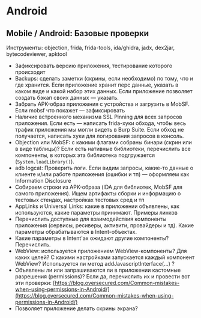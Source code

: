 # Android



## Mobile / Android: Базовые проверки

Инструменты: objection, frida, frida-tools, ida/ghidra, jadx, dex2jar, bytecodeviewer, apktool

* Зафиксировать версию приложения, тестирование которого происходит
* Backups: сделать заметки (скрины, если необходимо) по тому, что и где хранится. Если приложение хранит перс данные, указать в каком виде и какой набор этих данных. Если приложение позволяет создать бэкап своих данных — указать.
* Забрать APK-образ приложения с устройства и загрузить в MobSF. Если mobsf что покажет — зафиксировать
* Наличие встроенного механизма SSL Pinning для всех запросов приложения. Если есть — написать frida-хуки обхода, чтобы весь трафик приложения мы могли видеть в Burp Suite. Если обход не получается, написать хуки для логирования запросов в консоль.
* Objection или MobSF: с какими флагами собраны бинари (скрин или в виде таблицы)? Если есть нативные библиотеки, перечислить все компоненты, в которых эта библиотека подгружается (`System.loadLibrary()`).
* adb logcat: Проверить логи. Если видим запросы, какие-то данные о клиенте и/или работе приложения (ошибки и тп) — оформляем как Information Disclosure
* Собираем строки из APK-образа (IDA для библиотек, MobSF для самого приложения). Ищем артифакты сборки и информацию о тестовых стендах, настройках тестовых сред и тп
* AppLinks и Universal Links: какие в приложении объявлены, как используются, какие параметры принимают. Примеры линков
* Перечислить доступные для взаимодействия компоненты приложения (сервисы, ресиверы, активити, провайдеры и тд). Какие параметры обрабатываются в Intent-объектах.
* Какие параметры в Intent'ах ожидают другие компоненты? Перечислить.
* WebView: используется приложением WebView-компоненты? Для каких целей? С какими настройками запускается каждый компонент WebView? Используется ли метод addJavascriptInterface(...) ?
* Объявлены ли или запрашиваются ли в приложении кастомные разрешения (permissions)? Если да, перечислить их и провести вот эти проверки: [https://blog.oversecured.com/Common-mistakes-when-using-permissions-in-Android/](https://blog.oversecured.com/Common-mistakes-when-using-permissions-in-Android/)
* Позволяет приложение делать скрины экрана?
